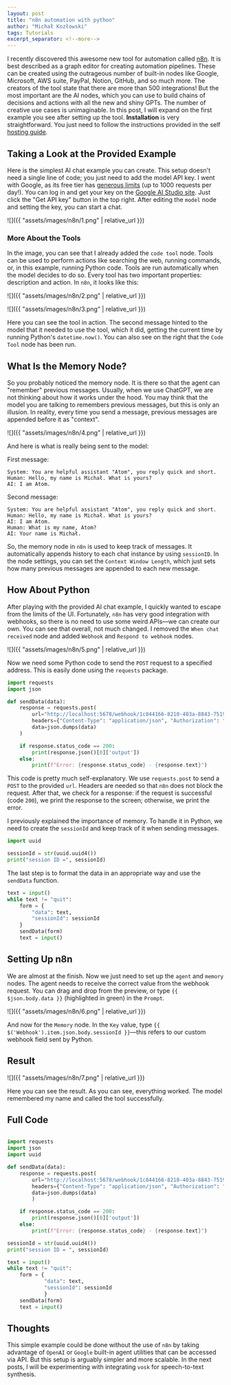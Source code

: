 ```yaml
---
layout: post
title: "n8n automation with python"
author: "Michał Kozłowski"
tags: Tutorials
excerpt_separator: <!--more-->
---
```



I recently discovered this awesome new tool for automation <!--more--> called [n8n](https://n8n.io/). It is best described as a graph editor for creating automation pipelines. These can be created using the outrageous number of built-in nodes like Google, Microsoft, AWS suite, PayPal, Notion, GitHub, and so much more. The creators of the tool state that there are more than 500 integrations! But the most important are the AI nodes, which you can use to build chains of decisions and actions with all the new and shiny GPTs. The number of creative use cases is unimaginable. In this post, I will expand on the first example you see after setting up the tool. **Installation** is very straightforward. You just need to follow the instructions provided in the self [hosting guide](https://docs.n8n.io/hosting/installation/docker/).

## Taking a Look at the Provided Example

Here is the simplest AI chat example you can create. This setup doesn't need a single line of code; you just need to add the model API key. I went with Google, as its free tier has [generous limits](https://ai.google.dev/gemini-api/docs/rate-limits) (up to 1000 requests per day!). You can log in and get your key on the [Google AI Studio site](https://aistudio.google.com). Just click the "Get API key" button in the top right. After editing the `model` node and setting the key, you can start a chat.

![]({{ "assets/images/n8n/1.png" | relative_url }})

### More About the Tools

In the image, you can see that I already added the `code tool` node. Tools can be used to perform actions like searching the web, running commands, or, in this example, running Python code. Tools are run automatically when the model decides to do so. Every tool has two important properties: description and action. In `n8n`, it looks like this:

![]({{ "assets/images/n8n/2.png" | relative_url }})

![]({{ "assets/images/n8n/3.png" | relative_url }})

Here you can see the tool in action. The second message hinted to the model that it needed to use the tool, which it did, getting the current time by running Python's `datetime.now()`. You can also see on the right that the `Code Tool` node has been run.

## What Is the Memory Node?

So you probably noticed the memory node. It is there so that the agent can "remember" previous messages. Usually, when we use ChatGPT, we are not thinking about how it works under the hood. You may think that the model you are talking to remembers previous messages, but this is only an illusion. In reality, every time you send a message, previous messages are appended before it as "context".

![]({{ "assets/images/n8n/4.png" | relative_url }})

And here is what is really being sent to the model:

First message:

```
System: You are helpful assistant "Atom", you reply quick and short.
Human: Hello, my name is Michał. What is yours?
AI: I am Atom.
```

Second message:

```
System: You are helpful assistant "Atom", you reply quick and short.
Human: Hello, my name is Michał. What is yours?
AI: I am Atom.
Human: What is my name, Atom?
AI: Your name is Michał.
```

So, the memory node in `n8n` is used to keep track of messages. It automatically appends history to each chat instance by using `sessionID`. In the node settings, you can set the `Context Window Length`, which just sets how many previous messages are appended to each new message.

## How About Python

After playing with the provided AI chat example, I quickly wanted to escape from the limits of the UI. Fortunately, `n8n` has very good integration with webhooks, so there is no need to use some weird APIs—we can create our own. You can see that overall, not much changed. I removed the `When chat received` node and added `Webhook` and `Respond to webhook` nodes.

![]({{ "assets/images/n8n/5.png" | relative_url }})

Now we need some Python code to send the `POST` request to a specified address. This is easily done using the `requests` package.

```py
import requests
import json

def sendData(data):
    response = requests.post(
        url="http://localhost:5678/webhook/1c844166-8210-403a-8843-7519134d22c5",
        headers={"Content-Type": "application/json", "Authorization": "Bearer your-token"},
        data=json.dumps(data)
    )

    if response.status_code == 200:
        print(response.json()[0]['output'])
    else:
        print(f"Error: {response.status_code} - {response.text}")
```

This code is pretty much self-explanatory. We use `requests.post` to send a `POST` to the provided `url`. Headers are needed so that `n8n` does not block the request. After that, we check for a response: if the request is successful (code `200`), we print the response to the screen; otherwise, we print the error.

I previously explained the importance of memory. To handle it in Python, we need to create the `sessionId` and keep track of it when sending messages.

```py
import uuid

sessionId = str(uuid.uuid4())
print("session ID =", sessionId)
```

The last step is to format the data in an appropriate way and use the `sendData` function.

```py
text = input()
while text != "quit":
    form = {
        "data": text,
        "sessionId": sessionId
    }
    sendData(form)
    text = input()
```

## Setting Up n8n

We are almost at the finish. Now we just need to set up the `agent` and `memory` nodes. The agent needs to receive the correct value from the webhook request. You can drag and drop from the preview, or type `{{ $json.body.data }}` (highlighted in green) in the `Prompt`.

![]({{ "assets/images/n8n/6.png" | relative_url }})

And now for the `Memory` node. In the `Key` value, type `{{ $('Webhook').item.json.body.sessionId }}`—this refers to our custom webhook field sent by Python.

## Result

![]({{ "assets/images/n8n/7.png" | relative_url }})

Here you can see the result. As you can see, everything worked. The model remembered my name and called the tool successfully.

## Full Code

```py

import requests
import json
import uuid

def sendData(data):
    response = requests.post(
        url="http://localhost:5678/webhook/1c844166-8210-403a-8843-7519134d22c5",
        headers={"Content-Type": "application/json", "Authorization": "Bearer your-token"},
        data=json.dumps(data)
        )

    if response.status_code == 200:
        print(response.json()[0]['output'])
    else:
        print(f"Error: {response.status_code} - {response.text}")

sessionId = str(uuid.uuid4())
print("session ID = ", sessionId)

text = input()
while text != "quit":
    form = {
            "data": text,
            "sessionId": sessionId
            }
    sendData(form)
    text = input()


```
## Thoughts

This simple example could be done without the use of `n8n` by taking advantage of `OpenAI` or `Google` built-in agent utilities that can be accessed via API. But this setup is arguably simpler and more scalable. In the next posts, I will be experimenting with integrating `vosk` for speech-to-text synthesis.
